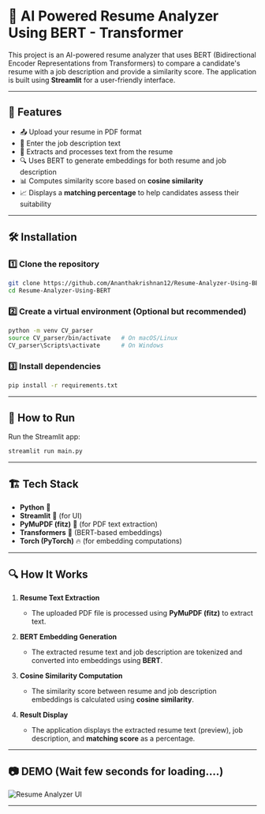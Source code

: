 # 📄 AI Powered Resume Analyzer Using BERT - Transformer

This project is an AI-powered resume analyzer that uses BERT (Bidirectional Encoder Representations from Transformers) to compare a candidate's resume with a job description and provide a similarity score. The application is built using **Streamlit** for a user-friendly interface.

---

## 🚀 Features

- 📤 Upload your resume in PDF format
- 📝 Enter the job description text
- 🧠 Extracts and processes text from the resume
- 🔍 Uses BERT to generate embeddings for both resume and job description
- 📊 Computes similarity score based on **cosine similarity**
- 📈 Displays a **matching percentage** to help candidates assess their suitability

---

## 🛠️ Installation

### 1️⃣ Clone the repository

```bash
git clone https://github.com/Ananthakrishnan12/Resume-Analyzer-Using-BERT.git
cd Resume-Analyzer-Using-BERT
```

### 2️⃣ Create a virtual environment (Optional but recommended)

```bash
python -m venv CV_parser
source CV_parser/bin/activate   # On macOS/Linux
CV_parser\Scripts\activate      # On Windows
```

### 3️⃣ Install dependencies

```bash
pip install -r requirements.txt
```

---

## 📌 How to Run

Run the Streamlit app:

```bash
streamlit run main.py
```

---

## 🏗️ Tech Stack

- **Python** 🐍
- **Streamlit** 🎨 (for UI)
- **PyMuPDF (fitz)** 📄 (for PDF text extraction)
- **Transformers** 🤗 (BERT-based embeddings)
- **Torch (PyTorch)** 🔥 (for embedding computations)

---

## 🔍 How It Works

1. **Resume Text Extraction**  
   - The uploaded PDF file is processed using **PyMuPDF (fitz)** to extract text.

2. **BERT Embedding Generation**  
   - The extracted resume text and job description are tokenized and converted into embeddings using **BERT**.

3. **Cosine Similarity Computation**  
   - The similarity score between resume and job description embeddings is calculated using **cosine similarity**.

4. **Result Display**  
   - The application displays the extracted resume text (preview), job description, and **matching score** as a percentage.

---

## 📷 DEMO (Wait few seconds for loading....)

![Resume Analyzer UI](https://your-screenshot-url.png)  

---


